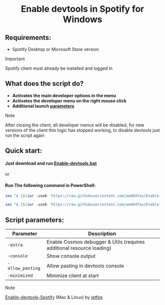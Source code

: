 <center>
    <h1 align="center">Enable devtools in Spotify for Windows</h1>
</center>

<h2>Requirements:</h2>

- Spotify Desktop or Microsoft Store version

> [!IMPORTANT] 
 Spotify client must already be installed and logged in

<h2>What does the script do?</h2>

- <strong>Activates the main developer options in the menu</strong>
- <strong>Activates the developer menu on the right mouse click</strong>
- <strong>Additional launch [parameters](https://github.com/amd64fox/Enable-devtools-Spotify?tab=readme-ov-file#script-parameters)</strong>                                         

> [!NOTE]
After closing the client, all developer menus will be disabled, for new versions of the client this logic has stopped working, to disable devtools just run the script again

<h2>Quick start:</h2>


#### Just download and run [Enable-devtools.bat](https://raw.githack.com/amd64fox/Enable-devtools-Spotify/main/Enable-devtools.bat)

or

#### Run The following command in PowerShell:

```ps1
iex "& {$(iwr -useb 'https://raw.githubusercontent.com/amd64fox/Enable-devtools-Spotify/main/Enable-devtools.ps1')}"
```
```ps1
iex "& {$(iwr -useb 'https://raw.githubusercontent.com/amd64fox/Enable-devtools-Spotify/main/Enable-devtools.ps1')} -extra"
```

<h2></h2>


## Script parameters:

| Parameter        | Description                                                           |    
|------------------|-----------------------------------------------------------------------|
| `-extra`         | Enable Cosmos debugger & Utils (requires additional resource loading) |
| `-console`       | Show console output                                                   |
| `-allow_pasting` | Allow pasting in devtools console                                     |
| `-minimized`     | Minimize client at start                                              |


> [!NOTE] 
[Enable-devtools-Spotify](https://gist.github.com/jetfir3/d66f491d0683e2bdbdf9f60068e9984b) (Mac & Linux) by [jetfire](https://github.com/jetfir3)
